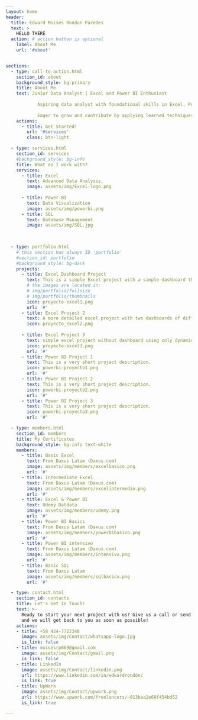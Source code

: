 ```yaml
---
layout: home
header:
  title: Edward Moises Rondon Paredes
  text: >
    HELLO THERE
  action: # action button is optional
    label: About Me
    url: '#about'


sections:
  - type: call-to-action.html
    section_id: about
    background_style: bg-primary
    title: About Me
    text: Junior Data Analyst | Excel and Power BI Enthusiast 
          
            Aspiring data analyst with foundational skills in Excel, Power BI, and data visualization. Passionate about transforming raw data into meaningful insights through interactive dashboards and clear visuals. Skilled in basic data cleaning, analysis, and creating reports to support decision-making.
        
            Eager to grow and contribute by applying learned techniques and exploring innovative solutions to data challenges. Committed to delivering reliable and detail-oriented work while continuously improving and gaining expertise in the field.
    actions:
      - title: Get Started!
        url: '#services'
        class: btn-light

  - type: services.html
    section_id: services
    #background_style: bg-info
    title: What do I work with?
    services:
      - title: Excel
        text: Advanced Data Analysis.
        image: assets/img/Excel-logo.png
        
      - title: Power BI
        text: Data Visualization
        image: assets/img/powerbi.png
      - title: SQL
        text: Database Management
        image: assets/img/SQL.jpg
        
    

  - type: portfolio.html
    # this section has always ID 'portfolio'
    #section_id: portfolio
    #background_style: bg-dark
    projects:
      - title: Excel Dashboard Project 
        text: This is a simple Excel project with a simple dashboard that updates when you update the database
        # the images are located in:
        # img/portfolio/fullsize
        # img/portfolio/thumbnails
        icon: proyecto-excel1.png
        url: '#'
      - title: Excel Project 2
        text: A more detailed excel project with two dashboards of different reports
        icon: proyecto_excel2.png
        
      - title: Excel Project 3
        text: simple excel project without dashboard using only dynamic tables and few formulas to do the analysis
        icon: proyecto-excel3.png
        url: '#'
      - title: Power BI Project 1 
        text: This is a very short project description.
        icon: powerbi-proyecto1.png
        url: '#'
      - title: Power BI Project 2
        text: This is a very short project description.
        icon: powerbi-proyecto2.png
        url: '#'
      - title: Power BI Project 3
        text: This is a very short project description.
        icon: powerbi-proyecto3.png
        url: '#'

  - type: members.html
    section_id: members
    title: My Certificates
    background_style: bg-info text-white
    members:
      - title: Basic Excel
        text: From Daxus Latam (Daxus.com)
        image: assets/img/members/excelbasico.png
        url: '#'
      - title: Intermediate Excel
        text: From Daxus Latam (Daxus.com)
        image: assets/img/members/excelintermedio.png
        url: '#'
      - title: Excel & Power BI
        text: Udemy Datdata
        image: assets/img/members/udemy.png
        url: '#'
      - title: Power BI Basics
        text: From Daxus Latam (Daxus.com)
        image: assets/img/members/powerbibasico.png
        url: '#'
      - title: Power BI intensivo
        text: From Daxus Latam (Daxus.com)
        image: assets/img/members/intensivo.png
        url: '#'
      - title: Basic SQL
        text: From Daxus Latam
        image: assets/img/members/sqlbasico.png
        url: '#'

  - type: contact.html
    section_id: contacts
    title: Let's Get In Touch!
    text: >-
      Ready to start your next project with us? Give us a call or send us an email
      and we will get back to you as soon as possible!
    actions:
    - title: +58 424-7722348
      image: assets/img/Contact/whatsapp-logo.jpg
      is_link: false
    - title: moisesrp669@gmail.com
      image: assets/img/Contact/gmail.png
      is_link: false
    - title: LinkedIn
      image: assets/img/Contact/linkedin.png
      url: https://www.linkedin.com/in/edwardrondón/
      is_link: true
    - title: UpWork
      image: assets/img/Contact/upwork.png
      url: https://www.upwork.com/freelancers/~013baa2e68f454bd52
      is_link: true

---
```

